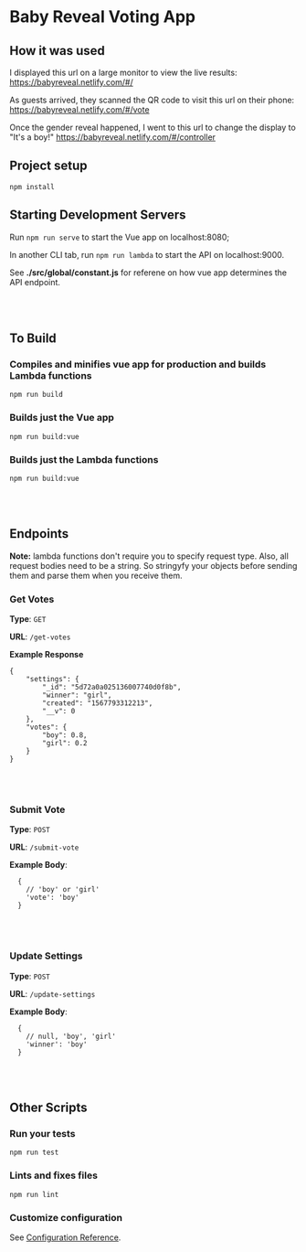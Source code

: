 # Baby Reveal Voting App

## How it was used

I displayed this url on a large monitor to view the live results:
https://babyreveal.netlify.com/#/

As guests arrived, they scanned the QR code to visit this url on their phone:
https://babyreveal.netlify.com/#/vote

Once the gender reveal happened, I went to this url to change the display to "It's a boy!"
https://babyreveal.netlify.com/#/controller


## Project setup
```
npm install
```
## Starting Development Servers
Run ```npm run serve``` to start the Vue app on localhost:8080;

In another CLI tab, run ```npm run lambda``` to start the API on localhost:9000.

See **./src/global/constant.js** for referene on how vue app determines the API endpoint. 


<br/>
<br/>


## To Build
### Compiles and minifies vue app for production and builds Lambda functions
```
npm run build
```
### Builds just the Vue app
```
npm run build:vue
```
### Builds just the Lambda functions
```
npm run build:vue
```


<br/>
<br/>

## Endpoints
**Note:** lambda functions don't require you to specify request type. Also, all request bodies need to be a string. So stringyfy your objects before sending them and parse them when you receive them.  


### Get Votes

**Type**: `GET`

**URL**: ```/get-votes```

**Example Response**
```
{
    "settings": {
        "_id": "5d72a0a025136007740d0f8b",
        "winner": "girl",
        "created": "1567793312213",
        "__v": 0
    },
    "votes": {
        "boy": 0.8,
        "girl": 0.2
    }
}
```

<br/>
<br/>

### Submit Vote

**Type**: `POST`

**URL**: ```/submit-vote```

**Example Body**:
```
  {
    // 'boy' or 'girl'
    'vote': 'boy'
  }
```

<br/>
<br/>

### Update Settings

**Type**: `POST`

**URL**: ```/update-settings```

**Example Body**:
```
  {
    // null, 'boy', 'girl'
    'winner': 'boy'
  }
```

<br/>
<br/>

## Other Scripts
### Run your tests
```
npm run test
```

### Lints and fixes files
```
npm run lint
```

### Customize configuration
See [Configuration Reference](https://cli.vuejs.org/config/).

